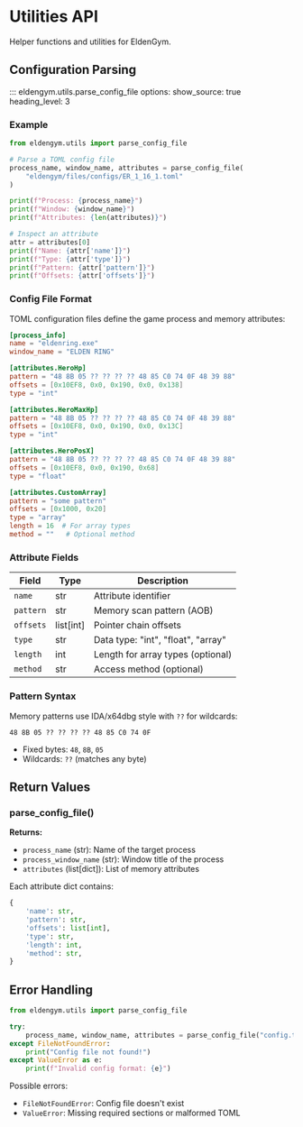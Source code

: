 # Utilities API

Helper functions and utilities for EldenGym.

## Configuration Parsing

::: eldengym.utils.parse_config_file
    options:
      show_source: true
      heading_level: 3

### Example

```python
from eldengym.utils import parse_config_file

# Parse a TOML config file
process_name, window_name, attributes = parse_config_file(
    "eldengym/files/configs/ER_1_16_1.toml"
)

print(f"Process: {process_name}")
print(f"Window: {window_name}")
print(f"Attributes: {len(attributes)}")

# Inspect an attribute
attr = attributes[0]
print(f"Name: {attr['name']}")
print(f"Type: {attr['type']}")
print(f"Pattern: {attr['pattern']}")
print(f"Offsets: {attr['offsets']}")
```

### Config File Format

TOML configuration files define the game process and memory attributes:

```toml
[process_info]
name = "eldenring.exe"
window_name = "ELDEN RING"

[attributes.HeroHp]
pattern = "48 8B 05 ?? ?? ?? ?? 48 85 C0 74 0F 48 39 88"
offsets = [0x10EF8, 0x0, 0x190, 0x0, 0x138]
type = "int"

[attributes.HeroMaxHp]
pattern = "48 8B 05 ?? ?? ?? ?? 48 85 C0 74 0F 48 39 88"
offsets = [0x10EF8, 0x0, 0x190, 0x0, 0x13C]
type = "int"

[attributes.HeroPosX]
pattern = "48 8B 05 ?? ?? ?? ?? 48 85 C0 74 0F 48 39 88"
offsets = [0x10EF8, 0x0, 0x190, 0x68]
type = "float"

[attributes.CustomArray]
pattern = "some pattern"
offsets = [0x1000, 0x20]
type = "array"
length = 16  # For array types
method = ""   # Optional method
```

### Attribute Fields

| Field | Type | Description |
|-------|------|-------------|
| `name` | str | Attribute identifier |
| `pattern` | str | Memory scan pattern (AOB) |
| `offsets` | list[int] | Pointer chain offsets |
| `type` | str | Data type: "int", "float", "array" |
| `length` | int | Length for array types (optional) |
| `method` | str | Access method (optional) |

### Pattern Syntax

Memory patterns use IDA/x64dbg style with `??` for wildcards:

```
48 8B 05 ?? ?? ?? ?? 48 85 C0 74 0F
```

- Fixed bytes: `48`, `8B`, `05`
- Wildcards: `??` (matches any byte)

## Return Values

### parse_config_file()

**Returns:**
- `process_name` (str): Name of the target process
- `process_window_name` (str): Window title of the process
- `attributes` (list[dict]): List of memory attributes

Each attribute dict contains:
```python
{
    'name': str,
    'pattern': str,
    'offsets': list[int],
    'type': str,
    'length': int,
    'method': str,
}
```

## Error Handling

```python
from eldengym.utils import parse_config_file

try:
    process_name, window_name, attributes = parse_config_file("config.toml")
except FileNotFoundError:
    print("Config file not found!")
except ValueError as e:
    print(f"Invalid config format: {e}")
```

Possible errors:
- `FileNotFoundError`: Config file doesn't exist
- `ValueError`: Missing required sections or malformed TOML
